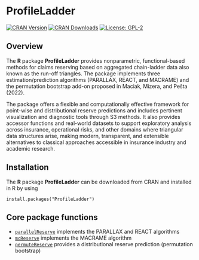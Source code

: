 # ProfileLadder

[![CRAN Version](https://www.r-pkg.org/badges/version/ProfileLadder)](https://cran.r-project.org/package=ProfileLadder)
[![CRAN Downloads](https://cranlogs.r-pkg.org/badges/grand-total/ProfileLadder)](https://cran.r-project.org/package=ProfileLadder)
[![License: GPL-2](https://img.shields.io/github/v/release/42463863/ProfileLadder?style=flat-square)](https://opensource.org/licenses/GPL-2.0)

## Overview

The **R** package **ProfileLadder** provides nonparametric, functional-based methods for claims reserving based on 
aggregated chain-ladder data also known as the run-off triangles. 
The package implements three estimation/prediction algorithms (PARALLAX, REACT, and MACRAME) 
and the permutation bootstrap add-on proposed in Maciak, Mizera, and Pešta (2022). 


The package offers a flexible and computationally effective framework for point-wise and distributional 
reserve predictions and includes pertinent visualization and diagnostic tools through S3 methods.
It also provides accessor functions and real-world datasets to support exploratory analysis across insurance, 
operational risks, and other domains where triangular data structures arise, making modern, transparent, 
and extensible alternatives to classical approaches accessible in insurance industry and academic research.



## Installation

The **R** package **ProfileLadder** can be downloaded from CRAN and installed in R by using

```
install.packages("ProfileLadder")
```


## Core package functions

- [`parallelReserve`](reference/parallelReserve.html)
  implements the PARALLAX and REACT algorithms
- [`mcReserve`](reference/mcReserve.html)
  implements the MACRAME algorithm
- [`permuteReserve`](reference/permuteReserve.html)
  provides a distributional reserve prediction (permutation bootstrap)